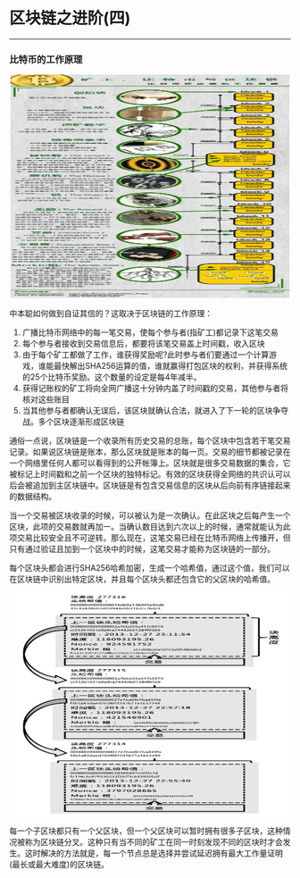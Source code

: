﻿# 区块链之进阶(四)
---

### 比特币的工作原理

<div align = "center">
<img src="https://raw.githubusercontent.com/lengender/MarkdownPhotos/master/%E6%AF%94%E7%89%B9%E5%B8%81.jpeg" width="500" height="400"/>
    </div>


中本聪如何做到自证其信的？这取决于区块链的工作原理：
1. 广播比特币网络中的每一笔交易，使每个参与者(指矿工)都记录下这笔交易
2. 每个参与者接收到交易信息后，都要将该笔交易盖上时间戳，收入区块
3. 由于每个矿工都做了工作，谁获得奖励呢?此时参与者们要通过一个计算游戏，谁能最快解出SHA256运算的值，谁就赢得打包区块的权利，并获得系统的25个比特币奖励。这个数量的设定是每4年减半。
4. 获得记账权的矿工将向全网广播这十分钟内盖了时间戳的交易，其他参与者将核对这些账目
5. 当其他参与者都确认无误后，该区块就确认合法，就进入了下一轮的区块争夺战。多个区块逐渐形成区块链


通俗一点说，区块链是一个收录所有历史交易的总账，每个区块中包含若干笔交易记录。如果说区块链是账本，那么区块就是账本的每一页。交易的细节都被记录在一个网络里任何人都可以看得到的公开帐簿上。区块就是很多交易数据的集合，它被标记上时间戳和之前一个区块的独特标记。有效的区块获得全网络的共识认可以后会被追加到主区块链中。区块链是有包含交易信息的区块从后向前有序链接起来的数据结构。

当一个交易被区块收录的时候，可以被认为是一次确认。在此区块之后每产生一个区块，此项的交易数就再加一。当确认数目达到六次以上的时候，通常就能认为此项交易比较安全且不可逆转。那么现在，这笔交易已经在比特币网络上传播开，但只有通过验证且加到一个区块中的时候，这笔交易才能称为区块链的一部分。


每个区块头都会进行SHA256哈希加密，生成一个哈希值，通过这个值，我们可以在区块链中识别出特定区块，并且每个区块头都还包含它的父区块的哈希值。

<div align = "center">
<img src="https://raw.githubusercontent.com/lengender/MarkdownPhotos/master/%E5%8C%BA%E5%9D%97%E5%A4%B4.png" width="500" height="400"/>
    </div>

每一个子区块都只有一个父区块，但一个父区块可以暂时拥有很多子区块，这种情况被称为区块链分叉。这种只有当不同的矿工在同一时刻发现不同的区块时才会发生。这时解决的方法就是，每一个节点总是选择并尝试延迟拥有最大工作量证明(最长或最大难度)的区块链。







